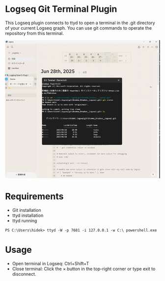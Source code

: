 # Logseq Git Terminal Plugin

This Logseq plugin connects to ttyd to open a terminal in the .git directory of your current Logseq graph. You can use git commands to operate the repository from this terminal.

![screen](img/screen.png)

# Requirements
- Git installation
- ttyd installation
- ttyd running

```
PS C:\Users\hidek> ttyd -W -p 7681 -i 127.0.0.1 -w C:\ powershell.exe
```

# Usage
- Open terminal in Logseq: Ctrl+Shift+T
- Close terminal: Click the × button in the top-right corner or type exit to disconnect.